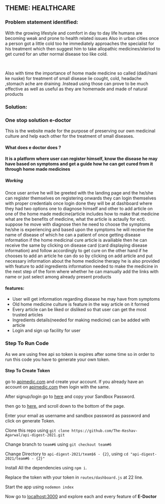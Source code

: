 ## THEME: HEALTHCARE

### Problem statement identified:

<p>With the growing lifestyle and comfort in day to day life humans are becoming weak and prone to health related issues Also in urban cities once a person got a little cold too he immediately approaches the specialist for his treatment which then suggest him to take allopathic medicines/steriod to get cured for an utter normal disease too like cold. </p><br>

<p>Also with time the importance of home made medicine so called (dadi/nani ke nuske) for treatment of small disease lie cought, cold, headache ,stomach ache are draining .Instead using those can prove to be much effective as well as useful as they are homemade and made of natural products </p>

### Solution:
<h3>One stop solution e-doctor </h3>
<p> This is the website made for the purpose of preserving our own medicinal culture and help each other for the treatment of small diseases.</p>

<h4>What does e doctor does ? <h4>
<p>It is a platform where user can register himself, know the disease he may have based on symptoms and get a guide how he can get cured from it through home made medicines</p>

<h5>Working </h5>
<p>Once user arrive he will be greeted with the landing page and the he/she can register themselves on registering onwards they can login themselves with proper credentials once login done they will be at dashboard where they had two options one to diagnose himself and other to add article on one of the home made medicine(article includes how to make that medicine what are the benefits of medicine, what the article is actaully for ect). suppose he move with diagnose then he need to choose the symptoms he/she is experiencing and based upon the symptoms he will receive the name of disease of which he can a patient of once getting disease information if the home medicinal cure article is availiable then he can receive the same by clicking on disease card (card displaying disease information) and follow accordingly to get cure on the other hand if he chooses to add an article he can do so by clicking on add article and put necessary information about the home medicine therapy he is also provided with feature to add ingredients information needed to make the medicine in the next step of the form where whether he can manually add the links with name or just select among already present products </p>

<h4>features: </h4>
<ul>
<li>User will get information regarding disease he may have from symptoms </li>
<li>Old home medicine culture is feature in the way article on it formed</li>
<li>Every article can be liked or disliked so that user can get the most trusted articles</li>
<li>Ingredients details(needed for making medicine) can be added with article</li>
<li> Login and sign up facility for user </li>
</ul>
  
### Step To Run Code
As we are using free api so token is expires after some time so in order to run this code you have to generate your own token.<br>
<h4>Step To Create Token</h4>
<p>go to <a href="https://apimedic.com/">apimedic.com</a> and create your account. If you already have an account on <a href="https://apimedic.com/">apimedic.com</a> then login with the same.<br>
  
After signup/login go to <a href="https://apimedic.com/apikeys">here</a> and copy your Sandbox Password.<br>

then go to <a href="https://sandbox-authservice.priaid.ch/docs.html">here.</a> and scroll down to the bottom of the page.<br>

Enter your email as username and sandbox password as password and click on generate Token.</p>

Clone this repo using `git clone https://github.com/The-Keshav-Agarwal/api-digest-2021.git`<br>

Change branch to `team#6` using `git checkout team#6`<br>

Change Directory to `api-digest-2021/team$6 - {2}`, using `cd "api-digest-2021/team#6 - {2}"`<br>

Install All the dependencies using `npm i`.<br>

Replace the token with your token in `routes/dashboard.js` at 22 line.<br>

Start the app using `nodemon index`

Now go to <a href="http://localhost:3000/">localhost:3000</a> and explore each and every feature of <b>E-Doctor</b>



